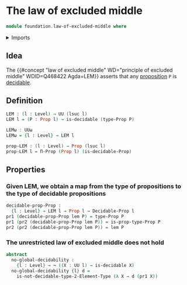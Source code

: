 # The law of excluded middle

```agda
module foundation.law-of-excluded-middle where
```

<details><summary>Imports</summary>

```agda
open import foundation.decidable-types
open import foundation.dependent-pair-types
open import foundation.universe-levels

open import foundation-core.decidable-propositions
open import foundation-core.negation
open import foundation-core.propositions

open import univalent-combinatorics.2-element-types
```

</details>

## Idea

The
{{#concept "law of excluded middle" WD="principle of excluded middle" WDID=Q468422 Agda=LEM}}
asserts that any [proposition](foundation-core.propositions.md) `P` is
[decidable](foundation.decidable-types.md).

## Definition

```agda
LEM : (l : Level) → UU (lsuc l)
LEM l = (P : Prop l) → is-decidable (type-Prop P)

LEMω : UUω
LEMω = {l : Level} → LEM l

prop-LEM : (l : Level) → Prop (lsuc l)
prop-LEM l = Π-Prop (Prop l) (is-decidable-Prop)
```

## Properties

### Given LEM, we obtain a map from the type of propositions to the type of decidable propositions

```agda
decidable-prop-Prop :
  {l : Level} → LEM l → Prop l → Decidable-Prop l
pr1 (decidable-prop-Prop lem P) = type-Prop P
pr1 (pr2 (decidable-prop-Prop lem P)) = is-prop-type-Prop P
pr2 (pr2 (decidable-prop-Prop lem P)) = lem P
```

### The unrestricted law of excluded middle does not hold

```agda
abstract
  no-global-decidability :
    {l : Level} → ¬ ((X : UU l) → is-decidable X)
  no-global-decidability {l} d =
    is-not-decidable-type-2-Element-Type (λ X → d (pr1 X))
```
